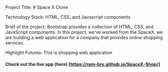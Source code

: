 Project Title: # Space X Clone

Technology Stack: HTML, CSS, and Javascript components

Brief of the project: Bootstrap provides a collection of HTML, CSS, and JavaScript components. In this project, we've worked from the SpaceX.
we are building a web application for a company that provides online shopping services. 

Highlight Futures: This is shopping web application 
  
#### Check out the live app (here) [https://ram-brs.github.io/SpaceX-Shop/]
